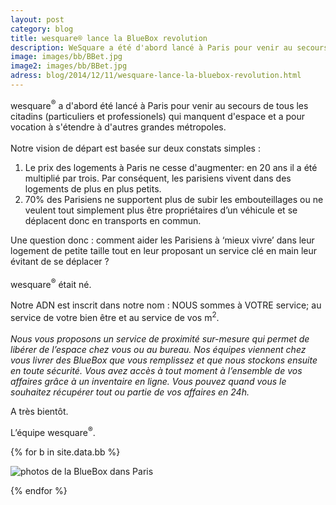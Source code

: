 ```yaml
---
layout: post
category: blog
title: wesquare® lance la BlueBox revolution
description: WeSquare a été d'abord lancé à Paris pour venir au secours de tous les citadins (particuliers et professionels) qui manquent d'espace...
image: images/bb/BBet.jpg
image2: images/bb/BBet.jpg
adress: blog/2014/12/11/wesquare-lance-la-bluebox-revolution.html
---
```


wesquare<sup>&reg;</sup> a d'abord été lancé à Paris pour venir au secours de tous les citadins (particuliers et professionels) qui manquent d'espace et a pour vocation à s'étendre à d'autres grandes métropoles.
<br><br>
Notre vision de départ est basée sur deux constats simples :
<ol> 
	<li>Le prix des logements à Paris ne cesse d'augmenter: en 20 ans il  a été multiplié par trois. Par conséquent, les parisiens vivent dans des logements de plus en plus petits. </li>
	<li>70% des Parisiens ne supportent plus de subir les embouteillages ou ne veulent tout simplement plus être propriétaires d’un véhicule et se déplacent donc en transports en commun.</li>
</ol>
Une question donc : comment aider les Parisiens à ‘mieux vivre’ dans leur logement de petite taille 
tout en leur proposant un service clé en main leur évitant de se déplacer ?
<br><br>
wesquare<sup>&reg;</sup> était né. 
<br><br>
Notre ADN est inscrit dans notre nom : NOUS sommes à VOTRE service; au service de votre bien être et au service de vos m<sup>2</sup>.
<br><br>
<i>Nous vous proposons un service de proximité sur-mesure qui permet de libérer de l’espace chez vous ou au bureau. Nos équipes viennent chez vous livrer des BlueBox que vous remplissez et que nous stockons ensuite en toute sécurité. Vous avez accès à tout moment à l’ensemble de vos affaires grâce à un inventaire en ligne. Vous pouvez quand vous le souhaitez récupérer tout ou partie de vos affaires en 24h.</i>

A très bientôt. 

L’équipe wesquare<sup>&reg;</sup>.


{% for b in site.data.bb %}

    
<div class="thumbnail">
  <img src="../../../../images/bb/{{ b.filename }}" alt="photos de la BlueBox dans Paris">
</div>
    
{% endfor %}